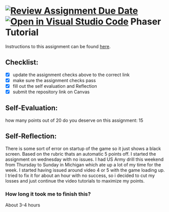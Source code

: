 [![Review Assignment Due Date](https://classroom.github.com/assets/deadline-readme-button-24ddc0f5d75046c5622901739e7c5dd533143b0c8e959d652212380cedb1ea36.svg)](https://classroom.github.com/a/lyZT8r0e)
[![Open in Visual Studio Code](https://classroom.github.com/assets/open-in-vscode-718a45dd9cf7e7f842a935f5ebbe5719a5e09af4491e668f4dbf3b35d5cca122.svg)](https://classroom.github.com/online_ide?assignment_repo_id=14197189&assignment_repo_type=AssignmentRepo)
Phaser Tutorial
=====================

Instructions to this assignment can be found [here](https://uc.instructure.com/courses/1641850/assignments/20048178).

## Checklist:
- [x] update the assignment checks above to the correct link
- [x] make sure the assignment checks pass
- [x] fill out the self evaluation and Reflection
- [x] submit the repository link on Canvas

## Self-Evaluation:

how many points out of 20 do you deserve on this assignment: 15

## Self-Reflection:
There is some sort of error on startup of the game so it just shows a black screen. Based on the rubric thats an automatic 5 points off. I started the assignment on wednesday with no issues. I had US Army drill this weekend from Thursday to Sunday in Michigan which ate up a lot of my time for the week. I started having issued around video 4 or 5 with the game loading up. I tried to fix it for about an hour with no success, so i decided to cut my losses and just continue the video tutorials to maximize my points.

### How long it took me to finish this?
About 3-4 hours